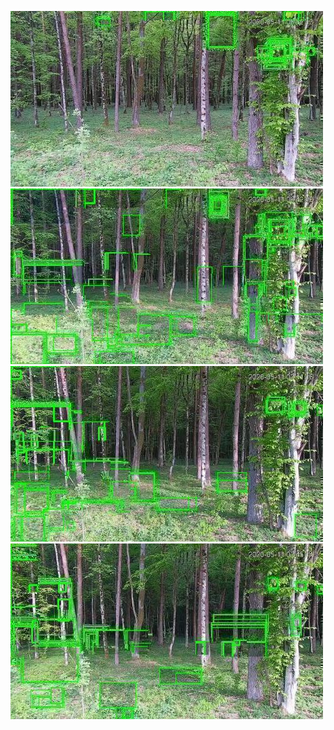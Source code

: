 ![20200511-061048-064053](in/20200511/20200511-061048-064053_0_.jpg)
![20200511-064058-071103](in/20200511/20200511-064058-071103_0_.jpg)
![20200511-071108-074113](in/20200511/20200511-071108-074113_0_.jpg)
![20200511-074118-081123](in/20200511/20200511-074118-081123_0_.jpg)
